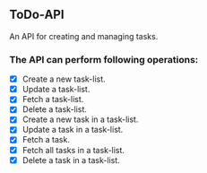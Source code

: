 ## ToDo-API
An API for creating and managing tasks.

### The API can perform following operations:

- [x] Create a new task-list.
- [x] Update a task-list.
- [x] Fetch a task-list.
- [x] Delete a task-list.
- [x] Create a new task in a task-list.
- [x] Update a task in a task-list.
- [x] Fetch a task.
- [x] Fetch all tasks in a task-list.
- [x] Delete a task in a task-list.